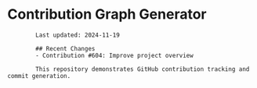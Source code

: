 # Contribution Graph Generator
            
            Last updated: 2024-11-19
            
            ## Recent Changes
            - Contribution #604: Improve project overview
            
            This repository demonstrates GitHub contribution tracking and commit generation.
        